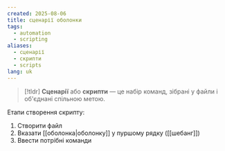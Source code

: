 ```yaml
---
created: 2025-08-06
title: сценарії оболонки
tags:
  - automation
  - scripting
aliases:
  - сценарії
  - скрипти
  - scripts
lang: uk
---
```

> [!tldr]
> **Сценарії** або **скрипти** — це набір команд, зібрані у файли і об'єднані спільною метою.

Етапи створення скрипту:

1. Створити файл
2. Вказати [[оболонка|оболонку]] у пуршому рядку ([[шебанг]])
3. Ввести потрібні команди